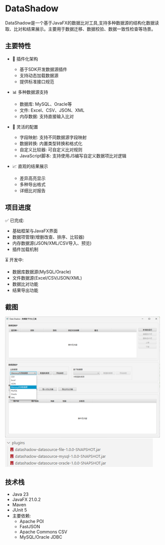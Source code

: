 # DataShadow

DataShadow是一个基于JavaFX的数据比对工具,支持多种数据源的结构化数据读取、比对和结果展示。主要用于数据迁移、数据校验、数据一致性检查等场景。

## 主要特性

- 🔌 插件化架构
  - 基于SDK开发数据源插件
  - 支持动态加载数据源
  - 提供标准接口规范

- 📊 多种数据源支持 
  - 数据库: MySQL、Oracle等
  - 文件: Excel、CSV、JSON、XML
  - 内存数据: 支持直接输入比对

- 🔧 灵活的配置
  - 字段映射: 支持不同数据源字段映射
  - 数据转换: 内置类型转换和格式化
  - 自定义比较器: 可自定义比对规则
  - JavaScript脚本: 支持使用JS编写自定义数据项比对逻辑

- 📈 直观的结果展示
  - 差异高亮显示
  - 多种导出格式
  - 详细比对报告

## 项目进度

✅ 已完成:
- 基础框架与JavaFX界面
- 数据项管理(增删改查、排序、比较器)
- 内存数据源(JSON/XML/CSV导入、预览)
- 插件加载机制

⏳ 开发中:
- 数据库数据源(MySQL/Oracle)
- 文件数据源(Excel/CSV/JSON/XML)
- 数据比对功能
- 结果导出功能

## 截图

![主界面](screenshots/homepage.png)
![插件管理](screenshots/plugins_demo.png)
## 技术栈

- Java 23
- JavaFX 21.0.2 
- Maven
- JUnit 5
- 主要依赖:
  - Apache POI
  - FastJSON 
  - Apache Commons CSV
  - MySQL/Oracle JDBC
